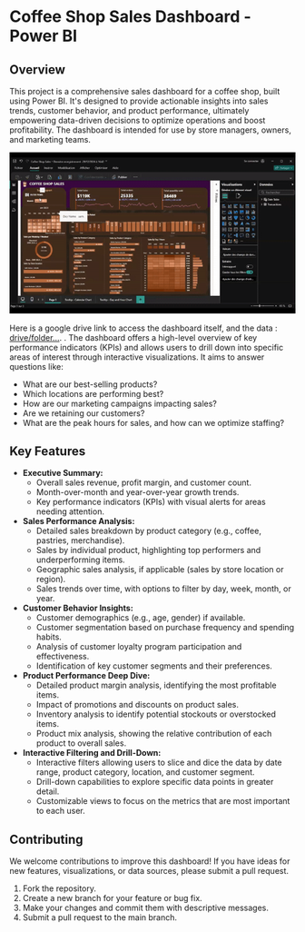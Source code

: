 # Coffee Shop Sales Dashboard - Power BI

## Overview

This project is a comprehensive sales dashboard for a coffee shop, built using Power BI. It's designed to provide actionable insights into sales trends, customer behavior, and product performance, ultimately empowering data-driven decisions to optimize operations and boost profitability.  The dashboard is intended for use by store managers, owners, and marketing teams.

![dashboard preview](./pictures/dashboard.gif)

Here is a google drive link to access the dashboard itself, and the data : [drive/folder...](https://drive.google.com/drive/folders/1nTyEOqkOe5N3FmEjhlSLkFSyxS9ELOn2?usp=sharing). .
The dashboard offers a high-level overview of key performance indicators (KPIs) and allows users to drill down into specific areas of interest through interactive visualizations. It aims to answer questions like:

*   What are our best-selling products?
*   Which locations are performing best?
*   How are our marketing campaigns impacting sales?
*   Are we retaining our customers?
*   What are the peak hours for sales, and how can we optimize staffing?

## Key Features

*   **Executive Summary:**
    *   Overall sales revenue, profit margin, and customer count.
    *   Month-over-month and year-over-year growth trends.
    *   Key performance indicators (KPIs) with visual alerts for areas needing attention.
*   **Sales Performance Analysis:**
    *   Detailed sales breakdown by product category (e.g., coffee, pastries, merchandise).
    *   Sales by individual product, highlighting top performers and underperforming items.
    *   Geographic sales analysis, if applicable (sales by store location or region).
    *   Sales trends over time, with options to filter by day, week, month, or year.
*   **Customer Behavior Insights:**
    *   Customer demographics (e.g., age, gender) if available.
    *   Customer segmentation based on purchase frequency and spending habits.
    *   Analysis of customer loyalty program participation and effectiveness.
    *   Identification of key customer segments and their preferences.
*   **Product Performance Deep Dive:**
    *   Detailed product margin analysis, identifying the most profitable items.
    *   Impact of promotions and discounts on product sales.
    *   Inventory analysis to identify potential stockouts or overstocked items.
    *   Product mix analysis, showing the relative contribution of each product to overall sales.
*   **Interactive Filtering and Drill-Down:**
    *   Interactive filters allowing users to slice and dice the data by date range, product category, location, and customer segment.
    *   Drill-down capabilities to explore specific data points in greater detail.
    *   Customizable views to focus on the metrics that are most important to each user.

## Contributing

We welcome contributions to improve this dashboard! If you have ideas for new features, visualizations, or data sources, please submit a pull request.

1.  Fork the repository.
2.  Create a new branch for your feature or bug fix.
3.  Make your changes and commit them with descriptive messages.
4.  Submit a pull request to the main branch.
